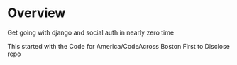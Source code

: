 # Overview

Get going with django and social auth in nearly zero time

This started with the Code for America/CodeAcross Boston First to
Disclose repo
